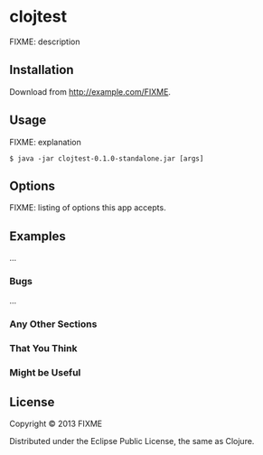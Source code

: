 # clojtest

FIXME: description

## Installation

Download from http://example.com/FIXME.

## Usage

FIXME: explanation

    $ java -jar clojtest-0.1.0-standalone.jar [args]

## Options

FIXME: listing of options this app accepts.

## Examples

...

### Bugs

...

### Any Other Sections
### That You Think
### Might be Useful

## License

Copyright © 2013 FIXME

Distributed under the Eclipse Public License, the same as Clojure.
